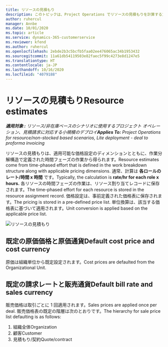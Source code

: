 ```yaml
---
title: リソースの見積もり
description: このトピックは、Project Operations でリソースの見積もりを計算する方法について説明します。
author: ruhercul
manager: Annbe
ms.date: 10/01/2020
ms.topic: article
ms.service: dynamics-365-customerservice
ms.reviewer: kfend
ms.author: ruhercul
ms.openlocfilehash: 2ebde2b3c5bcfb5faa02ee476065ac34b1953432
ms.sourcegitcommit: 11a61db54119503e82faec5f99c4273e8d1247e5
ms.translationtype: HT
ms.contentlocale: ja-JP
ms.lasthandoff: 10/16/2020
ms.locfileid: "4079188"
---
```

# <a name="resource-estimates"></a><span data-ttu-id="f94ea-103">リソースの見積もり</span><span class="sxs-lookup"><span data-stu-id="f94ea-103">Resource estimates</span></span>

<span data-ttu-id="f94ea-104">_**適用対象 :** リソース/非在庫ベースのシナリオに使用するプロジェクト オペレーション、見積請求に対応する小規模のデプロイ_</span><span class="sxs-lookup"><span data-stu-id="f94ea-104">_**Applies To:** Project Operations for resource/non-stocked based scenarios, Lite deployment - deal to proforma invoicing_</span></span>

<span data-ttu-id="f94ea-105">リソースの見積もりは、適用可能な価格設定のディメンションとともに、作業分解構造で定義された時間フェーズの作業から得られます。</span><span class="sxs-lookup"><span data-stu-id="f94ea-105">Resource estimates come from time-phased effort that is defined in the work breakdown structure along with applicable pricing dimensions.</span></span> <span data-ttu-id="f94ea-106">通常、計算は **各ロールのレート/時間 x 時間** です。</span><span class="sxs-lookup"><span data-stu-id="f94ea-106">Typically, the calculation is **rate/hr for each role x hours.**</span></span> <span data-ttu-id="f94ea-107">各リソースの時間フェーズの作業は、リソース割り当てレコードに保存されます。</span><span class="sxs-lookup"><span data-stu-id="f94ea-107">The time-phased effort for each resource is stored in the resource assignment record.</span></span> <span data-ttu-id="f94ea-108">価格設定は、事前定義された価格表に保存されます。</span><span class="sxs-lookup"><span data-stu-id="f94ea-108">The pricing is stored in a pre-defined price list.</span></span> <span data-ttu-id="f94ea-109">単位換算は、該当する価格表に基づいて適用されます。</span><span class="sxs-lookup"><span data-stu-id="f94ea-109">Unit conversion is applied based on the applicable price list.</span></span>

![リソースの見積もり](./media/navigation12.png)

## <a name="default-cost-price-and-cost-currency"></a><span data-ttu-id="f94ea-111">既定の原価価格と原価通貨</span><span class="sxs-lookup"><span data-stu-id="f94ea-111">Default cost price and cost currency</span></span>

<span data-ttu-id="f94ea-112">原価は組織単位から既定設定されます。</span><span class="sxs-lookup"><span data-stu-id="f94ea-112">Cost prices are defaulted from the Organizational Unit.</span></span>

## <a name="default-bill-rate-and-sales-currency"></a><span data-ttu-id="f94ea-113">既定の請求レートと販売通貨</span><span class="sxs-lookup"><span data-stu-id="f94ea-113">Default bill rate and sales currency</span></span>

<span data-ttu-id="f94ea-114">販売価格は取引ごとに 1 回適用されます。</span><span class="sxs-lookup"><span data-stu-id="f94ea-114">Sales prices are applied once per deal.</span></span> <span data-ttu-id="f94ea-115">販売価格表の既定の階層は次のとおりです。</span><span class="sxs-lookup"><span data-stu-id="f94ea-115">The hierarchy for sale price list defaulting is as follows:</span></span>

1. <span data-ttu-id="f94ea-116">組織全体</span><span class="sxs-lookup"><span data-stu-id="f94ea-116">Organization</span></span>
2. <span data-ttu-id="f94ea-117">顧客</span><span class="sxs-lookup"><span data-stu-id="f94ea-117">Customer</span></span>
3. <span data-ttu-id="f94ea-118">見積もり/契約</span><span class="sxs-lookup"><span data-stu-id="f94ea-118">Quote/contract</span></span>
